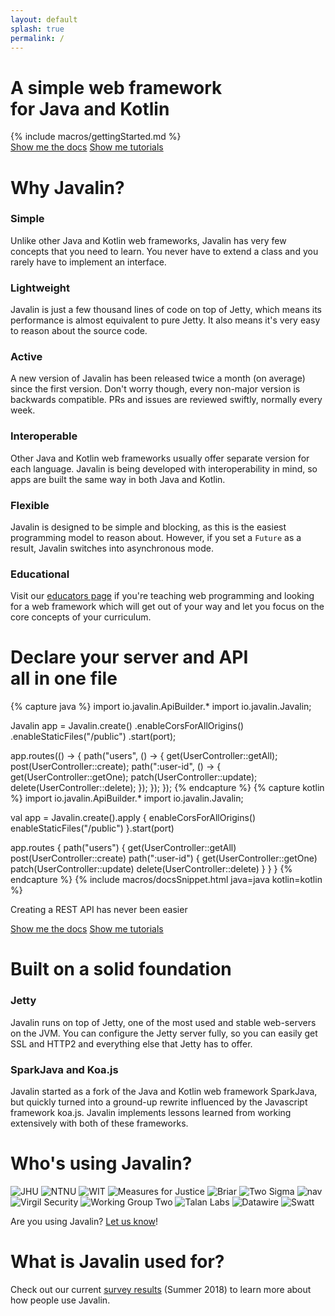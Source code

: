 ```yaml
---
layout: default
splash: true
permalink: /
---
```


<style>{% include landing.css %}</style>

<div class="landing bluepart">
    <h1>A simple web framework<br>for Java and Kotlin</h1>
    {% include macros/gettingStarted.md %}
    <div class="center">
        <a class="landing-btn" href="/documentation">Show me the docs</a>
        <a class="landing-btn" href="/tutorials">Show me tutorials</a>
    </div>
</div>

<div class="landing whitepart">
    <h1>Why Javalin?</h1>
    <div class="boxes">
        <div class="box">
            <h3>Simple</h3>
            <p>
                Unlike other Java and Kotlin web frameworks, Javalin has very few concepts that you need to learn.
                You never have to extend a class and you rarely have to implement an interface.
            </p>
        </div>
        <div class="box">
            <h3>Lightweight</h3>
            <p>
                Javalin is just a few thousand lines of code on top of Jetty, which
                means its performance is almost equivalent to pure Jetty. It also means it's
                very easy to reason about the source code.
            </p>
        </div>
        <div class="box">
            <h3>Active</h3>
            <p>
                A new version of Javalin has been released twice a month (on average) since the first version.
                Don't worry though, every non-major version is backwards compatible.
                PRs and issues are reviewed swiftly, normally every week.
            </p>
        </div>
        <div class="box">
            <h3>Interoperable</h3>
            <p>
                Other Java and Kotlin web frameworks usually offer separate version for each language.
                Javalin is being developed with interoperability in mind, so apps are built the same way in both Java and Kotlin.
            </p>
        </div>
        <div class="box">
            <h3>Flexible</h3>
            <p>
                Javalin is designed to be simple and blocking, as this is the easiest programming model to reason about.
                However, if you set a <code>Future</code> as a result, Javalin switches into asynchronous mode.
            </p>
        </div>
        <div class="box">
            <h3>Educational</h3>
            <p>
                Visit our <a href="/for-educators">educators page</a> if you're teaching web programming
                and looking for a web framework which will get out of your way and let you focus on the
                core concepts of your curriculum.
            </p>
        </div>
    </div>
</div>

<div class="landing bluepart">
<h1>Declare your server and API<br> all in one file</h1>
{% capture java %}
import io.javalin.ApiBuilder.*
import io.javalin.Javalin;

Javalin app = Javalin.create()
    .enableCorsForAllOrigins()
    .enableStaticFiles("/public")
    .start(port);

app.routes(() -> {
    path("users", () -> {
        get(UserController::getAll);
        post(UserController::create);
        path(":user-id", () -> {
            get(UserController::getOne);
            patch(UserController::update);
            delete(UserController::delete);
        });
    });
});
{% endcapture %}
{% capture kotlin %}
import io.javalin.ApiBuilder.*
import io.javalin.Javalin;

val app = Javalin.create().apply {
    enableCorsForAllOrigins()
    enableStaticFiles("/public")
}.start(port)

app.routes {
    path("users") {
        get(UserController::getAll)
        post(UserController::create)
        path(":user-id") {
            get(UserController::getOne)
            patch(UserController::update)
            delete(UserController::delete)
        }
    }
}
{% endcapture %}
{% include macros/docsSnippet.html java=java kotlin=kotlin %}

<p>Creating a REST API has never been easier</p>

<div class="center">
    <a class="landing-btn" href="/documentation">Show me the docs</a>
    <a class="landing-btn" href="/tutorials">Show me tutorials</a>
</div>
</div>

<div class="landing whitepart">
    <h1>Built on a solid foundation</h1>
    <div class="boxes">
        <div class="box">
            <h3>Jetty</h3>
            <p>
                Javalin runs on top of Jetty, one of the most used and stable web-servers on the JVM.
                You can configure the Jetty server fully, so you can easily get SSL and HTTP2 and everything else
                that Jetty has to offer.
            </p>
        </div>
        <div class="box">
            <h3>SparkJava and Koa.js</h3>
            <p>
                Javalin started as a fork of the Java and Kotlin web framework SparkJava,
                but quickly turned into a ground-up rewrite influenced by the Javascript framework koa.js.
                Javalin implements lessons learned from working extensively with both of these frameworks.
            </p>
        </div>
    </div>
</div>

<div class="landing bluepart">
    <h1>Who's using Javalin?</h1>
    <div class="used-by">
        <img src="/img/used-by/jhu.png" alt="JHU">
        <img src="/img/used-by/ntnu.png" alt="NTNU">
        <img src="/img/used-by/wit.png" alt="WIT">
        <img src="/img/used-by/measuresforjustice.png" alt="Measures for Justice">
        <img src="/img/used-by/briar.png" alt="Briar">
        <img src="/img/used-by/twosigma.png" alt="Two Sigma">
        <img src="/img/used-by/nav.png" alt="nav">
        <img src="/img/used-by/virgilsecurity.png" alt="Virgil Security">
        <img src="/img/used-by/wgtwo.png" alt="Working Group Two">
        <img src="/img/used-by/talanlabs.png" alt="Talan Labs">
        <img src="/img/used-by/datawire.png" alt="Datawire">
        <img src="/img/used-by/swatt.png" alt="Swatt">
    </div>
    <p>
        Are you using Javalin? <a href="https://github.com/javalin/javalin.github.io/issues/18">Let us know</a>!
    </p>
</div>

<div class="landing whitepart">
    <h1>What is Javalin used for?</h1>
    <p class="survey-promo">
        Check out our current <a href="/blog/javalin-user-survey-2018">survey results</a> (Summer 2018)
        to learn more about how people use Javalin.
    </p>
</div>



